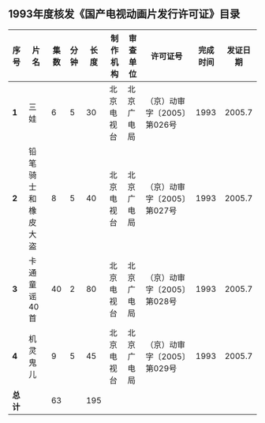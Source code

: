 ## 1993年度核发《国产电视动画片发行许可证》目录

 序号 | 片名 | 集数 | 分钟 | 长度 | 制作机构 | 审查单位 | 许可证号 | 完成时间 | 发证日期 
---|---|---|---|---|---|---|---|---|---
 **1** | 三娃 | 6 | 5 | 30 | 北京电视台 | 北京广电局 | （京）动审字〔2005〕第026号 | 1993 | 2005.7 
 **2** | 铅笔骑士和橡皮大盗 | 8 | 5 | 40 | 北京电视台 | 北京广电局 | （京）动审字〔2005〕第027号 | 1993 | 2005.7 
 **3** | 卡通童谣40首 | 40 | 2 | 80 | 北京电视台 | 北京广电局 | （京）动审字〔2005〕第028号 | 1993 | 2005.7 
 **4** | 机灵鬼儿 | 9 | 5 | 45 | 北京电视台 | 北京广电局 | （京）动审字〔2005〕第029号 | 1993 | 2005.7 
 **总计** |  | 63 |  | 195 |  |  |  |  |  